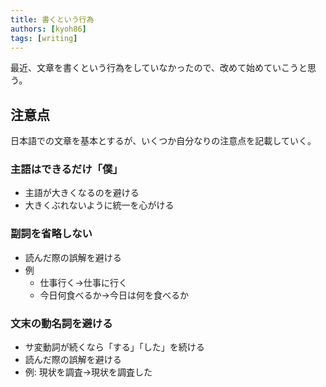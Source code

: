 ```yaml
---
title: 書くという行為
authors: [kyoh86]
tags: [writing]
---
```


最近、文章を書くという行為をしていなかったので、改めて始めていこうと思う。

## 注意点

日本語での文章を基本とするが、いくつか自分なりの注意点を記載していく。


### 主語はできるだけ「僕」

- 主語が大きくなるのを避ける
- 大きくぶれないように統一を心がける

### 副詞を省略しない

- 読んだ際の誤解を避ける
- 例
    - 仕事行く→仕事に行く
    - 今日何食べるか→今日は何を食べるか

### 文末の動名詞を避ける

- サ変動詞が続くなら「する」「した」を続ける
- 読んだ際の誤解を避ける
- 例: 現状を調査→現状を調査した
